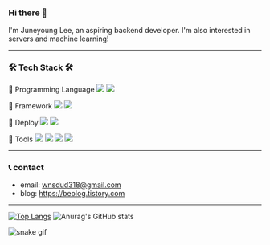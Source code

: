 ### Hi there 👋
I'm Juneyoung Lee, an aspiring backend developer.
I'm also interested in servers and machine learning!
___
### 🛠 Tech Stack 🛠

📌 Programming Language
<img src="https://img.shields.io/badge/python-3776AB?style=for-the-badge&logo=python&logoColor=white"> <img src="https://img.shields.io/badge/javascript-F7DF1E?style=for-the-badge&logo=javascript&logoColor=black">

📌 Framework
<img src="https://img.shields.io/badge/django-092E20?style=for-the-badge&logo=django&logoColor=white"> <img src="https://img.shields.io/badge/drf-092E20?style=for-the-badge&logo=django&logoColor=white">

📌 Deploy
<img src="https://img.shields.io/badge/Amazone-FF9000?style=for-the-badge&logo=amazon-aws&logoColor=white"> <img src="https://img.shields.io/badge/docker-2496ED?style=for-the-badge&logo=docker&logoColor=white">

📌 Tools
<img src="https://img.shields.io/badge/Git-F05032?style=for-the-badge&logo=git&logoColor=white"> <img src="https://img.shields.io/badge/GitHub-181717?style=for-the-badge&logo=github&logoColor=white"> <img src="https://img.shields.io/badge/Notion-000000?style=for-the-badge&logo=notion&logoColor=white"> <img src="https://img.shields.io/badge/Slack-4A154B?style=for-the-badge&logo=slack&logoColor=white">

___
### 📞 contact
- email: wnsdud318@gmail.com
- blog: https://beolog.tistory.com

___

[![Top Langs](https://github-readme-stats.vercel.app/api/top-langs/?username=beo202202&layout=compact)](https://github.com/beo202202/github-readme-stats)
![Anurag's GitHub stats](https://github-readme-stats.vercel.app/api?username=beo202202&show_icons=true&theme=tokyonight)

![snake gif](https://github.com/beo202202/beo202202/blob/output/github-contribution-grid-snake.gif)


<!--
**beo202202/beo202202** is a ✨ _special_ ✨ repository because its `README.md` (this file) appears on your GitHub profile.

Here are some ideas to get you started:

- 🔭 I’m currently working on ...
- 🌱 I’m currently learning ...
- 👯 I’m looking to collaborate on ...
- 🤔 I’m looking for help with ...
- 💬 Ask me about ...
- 📫 How to reach me: ...
- 😄 Pronouns: ...
- ⚡ Fun fact: ...
-->
